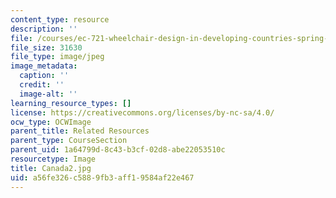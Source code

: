 ```yaml
---
content_type: resource
description: ''
file: /courses/ec-721-wheelchair-design-in-developing-countries-spring-2009/a56fe326c5889fb3aff19584af22e467_Canada2.jpg
file_size: 31630
file_type: image/jpeg
image_metadata:
  caption: ''
  credit: ''
  image-alt: ''
learning_resource_types: []
license: https://creativecommons.org/licenses/by-nc-sa/4.0/
ocw_type: OCWImage
parent_title: Related Resources
parent_type: CourseSection
parent_uid: 1a64799d-8c43-b3cf-02d8-abe22053510c
resourcetype: Image
title: Canada2.jpg
uid: a56fe326-c588-9fb3-aff1-9584af22e467
---
```

